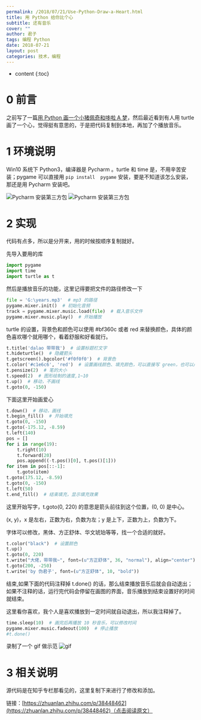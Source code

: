 ```yaml
---
permalink: /2018/07/21/Use-Python-Draw-a-Heart.html
title: 用 Python 给你比个心
subtitle: 还有音乐
cover: ""
author: 君子
tags: 编程 Python
date: 2018-07-21
layout: post
categories: 技术，编程
---
```


* content
{:toc}
#  0 前言
之前写了一篇[用 Python 画一个小猪佩奇和哆啦 A 梦](https://weijunzii.github.io/2018/05/08/Use-Python-write-PeppaPig-And-Doraemon.html)，然后最近看到有人用 turtle 画了一个心，觉得挺有意思的，于是把代码复制到本地，再加了个播放音乐。
#  1 环境说明
Win10 系统下 Python3，编译器是 Pycharm 。turtle 和 time 是，不用辛苦安装；pygame 可以直接用 `pip install  pygame` 安装，要是不知道该怎么安装，那还是用  Pycharm 安装吧。

<img data-src="https://img.lbjheiheihei.xyz/FiWX1br6ELwKwLQIfQfmFO5je-oT" class="lazyload"  alt="Pycharm 安装第三方包" title="Pycharm 安装第三方包">
<img data-src="https://img.lbjheiheihei.xyz/FqXVEBEtAStmMAD29k5x4NHvFV9M" class="lazyload"  alt="Pycharm 安装第三方包" title="Pycharm 安装第三方包">



#  2 实现
代码有点多，所以是分开来，用的时候按顺序复制就好。

先导入要用的库
```python
import pygame
import time
import turtle as t
```
然后是播放音乐的功能，这里记得要把文件的路径修改一下
```python
file = 'G:\years.mp3'  # mp3 的路径
pygame.mixer.init()  # 初始化音频
track = pygame.mixer.music.load(file)  # 载入音乐文件
pygame.mixer.music.play()  # 开始播放
```
turtle 的设置，背景色和颜色可以使用 #bf360c 或者 red 来替换颜色，具体的颜色喜欢哪个就用哪个，看着舒服和好看就行。
```python
t.title('dalao 带带我')  # 设置标题栏文字
t.hideturtle()  # 隐藏箭头
t.getscreen().bgcolor('#f0f0f0')  # 背景色
t.color('#c1e6c6', 'red')  # 设置画线颜色、填充颜色，可以直接写 green，也可以用 #c1e6c6
t.pensize(2)  # 笔的大小
t.speed(2)  # 图形绘制的速度,1~10
t.up()  # 移动，不画线
t.goto(0, -150)
```
下面这里开始画爱心
```python
t.down()  # 移动，画线
t.begin_fill()  # 开始填充
t.goto(0, -150)
t.goto(-175.12, -8.59)
t.left(140)
pos = []
for i in range(19):
    t.right(10)
    t.forward(20)
    pos.append((-t.pos()[0], t.pos()[1]))
for item in pos[::-1]:
    t.goto(item)
t.goto(175.12, -8.59)
t.goto(0, -150)
t.left(50)
t.end_fill()  # 结束填充，显示填充效果
```
这里开始写字，t.goto(0, 220) 的意思是箭头前往到这个位置，(0, 0) 是中心。

(x, y)，x 是左右，正数为右，负数为左；y 是上下，正数为上，负数为下。

字体可以修改，黑体、方正舒体、华文琥珀等等，找一个合适的就好。
```python
t.color("black")  # 设置颜色
t.up()
t.goto(0, 220)
t.write("大佬，带带我~", font=(u"方正舒体", 36, "normal"), align="center")
t.goto(200, -250)
t.write('by 伪君子', font=(u"方正舒体", 10, "bold"))
```
结束,如果下面的代码注释掉 t.done() 的话，那么结束播放音乐后就会自动退出；如果不注释的话，运行完代码会停留在画图的界面，音乐播放到结束设置好的时间就结束。

这里看你喜欢，我个人是喜欢播放到一定时间就自动退出，所以我注释掉了。
```python
time.sleep(10)  # 画完后再播放 10 秒音乐，可以修改时间
pygame.mixer.music.fadeout(100)  # 停止播放
#t.done()
```
录制了一个 gif 做示范
<img data-src="https://img.lbjheiheihei.xyz/Fvf6tJM0a24-p8DX5IgvDBFwcaPM" class="lazyload"  alt="gif" title="gif">
#  3 相关说明
源代码是在知乎专栏那看见的，这里复制下来进行了修改和添加。

链接：[https://zhuanlan.zhihu.com/p/38448462](https://zhuanlan.zhihu.com/p/38448462)（点击阅读原文）